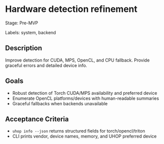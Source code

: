 # Hardware detection refinement

Stage: Pre-MVP

Labels: system, backend

## Description
Improve detection for CUDA, MPS, OpenCL, and CPU fallback. Provide graceful errors and detailed device info.

## Goals

- Robust detection of Torch CUDA/MPS availability and preferred device
- Enumerate OpenCL platforms/devices with human-readable summaries
- Graceful fallbacks when backends unavailable

## Acceptance Criteria

- `uhop info --json` returns structured fields for torch/opencl/triton
- CLI prints vendor, device names, memory, and UHOP preferred device
